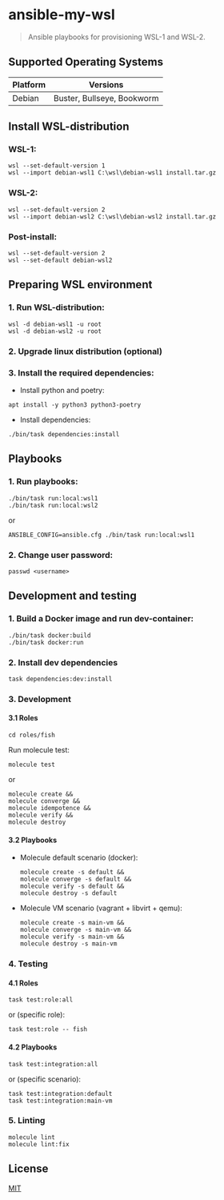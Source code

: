 # ansible-my-wsl

> Ansible playbooks for provisioning WSL-1 and WSL-2.

## Supported Operating Systems

| Platform | Versions                   |
|----------|----------------------------|
| Debian   | Buster, Bullseye, Bookworm |

## Install WSL-distribution

### WSL-1:

```shell
wsl --set-default-version 1
wsl --import debian-wsl1 C:\wsl\debian-wsl1 install.tar.gz
```

### WSL-2:

```shell
wsl --set-default-version 2
wsl --import debian-wsl2 C:\wsl\debian-wsl2 install.tar.gz
```

### Post-install:

```shell
wsl --set-default-version 2
wsl --set-default debian-wsl2
```

## Preparing WSL environment

### 1. Run WSL-distribution:

```shell
wsl -d debian-wsl1 -u root
wsl -d debian-wsl2 -u root
```

### 2. Upgrade linux distribution (optional)

### 3. Install the required dependencies:

- Install python and poetry:

```shell
apt install -y python3 python3-poetry
```

- Install dependencies:

```shell
./bin/task dependencies:install
```

## Playbooks

### 1. Run playbooks:

```shell
./bin/task run:local:wsl1
./bin/task run:local:wsl2
```

or

```shell
ANSIBLE_CONFIG=ansible.cfg ./bin/task run:local:wsl1
```

### 2. Change user password:

```shell
passwd <username>
```

## Development and testing

### 1. Build a Docker image and run dev-container:

```shell
./bin/task docker:build
./bin/task docker:run
```

### 2. Install dev dependencies

```shell
task dependencies:dev:install
```

### 3. Development

#### 3.1 Roles

```shell
cd roles/fish
 ```

Run molecule test:

```shell
molecule test
 ```

or

```shell
molecule create &&
molecule converge &&
molecule idempotence &&
molecule verify &&
molecule destroy
 ```

#### 3.2 Playbooks

- Molecule default scenario (docker):
  
  ```shell
  molecule create -s default &&
  molecule converge -s default &&
  molecule verify -s default &&
  molecule destroy -s default
   ```
  
- Molecule VM scenario (vagrant + libvirt + qemu):

  ```shell
  molecule create -s main-vm &&
  molecule converge -s main-vm &&
  molecule verify -s main-vm &&
  molecule destroy -s main-vm
   ```

### 4. Testing

#### 4.1 Roles

```shell
task test:role:all
 ```

or (specific role):

```shell
task test:role -- fish
 ```

#### 4.2 Playbooks

```shell
task test:integration:all
 ```

or (specific scenario):

```shell
task test:integration:default
task test:integration:main-vm
 ```

### 5. Linting

```shell
molecule lint
molecule lint:fix
 ```

## License

[MIT](LICENSE)
